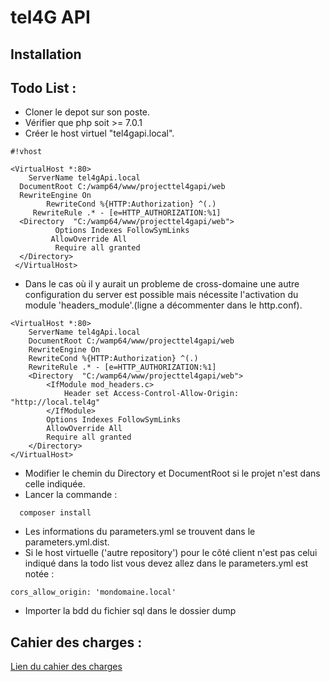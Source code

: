 # tel4G API #
## Installation ##

Todo List :
-------
* Cloner le depot sur son poste.
* Vérifier que php soit >= 7.0.1
* Créer le host virtuel "tel4gapi.local".
 
```
#!vhost

<VirtualHost *:80>
    ServerName tel4gApi.local
  DocumentRoot C:/wamp64/www/projecttel4gapi/web
  RewriteEngine On 
        RewriteCond %{HTTP:Authorization} ^(.)
     RewriteRule .* - [e=HTTP_AUTHORIZATION:%1]
  <Directory  "C:/wamp64/www/projecttel4gapi/web">
          Options Indexes FollowSymLinks
         AllowOverride All
          Require all granted
  </Directory>
 </VirtualHost>
```
* Dans le cas où il y aurait un probleme de cross-domaine une autre configuration du server est possible mais nécessite l'activation du module 'headers_module'.(ligne a décommenter dans le http.conf).
```
<VirtualHost *:80>
	ServerName tel4gApi.local
	DocumentRoot C:/wamp64/www/projecttel4gapi/web
	RewriteEngine On
    RewriteCond %{HTTP:Authorization} ^(.)
    RewriteRule .* - [e=HTTP_AUTHORIZATION:%1]
	<Directory  "C:/wamp64/www/projecttel4gapi/web">
    	<IfModule mod_headers.c>
    		Header set Access-Control-Allow-Origin: "http://local.tel4g" 
 		</IfModule>
        Options Indexes FollowSymLinks
        AllowOverride All
        Require all granted
	</Directory>
</VirtualHost>
```
* Modifier le chemin du  Directory et DocumentRoot si le projet n'est dans celle indiquée.
* Lancer la commande : 
```
  composer install
```
* Les informations du parameters.yml se trouvent dans le parameters.yml.dist.
* Si le host virtuelle ('autre repository') pour le côté client n'est pas celui indiqué dans la todo list vous devez allez dans le parameters.yml est notée :

```
cors_allow_origin: 'mondomaine.local'

```

 * Importer la bdd du fichier sql  dans le dossier dump

Cahier des charges :
-------
[Lien du cahier des charges](doc/cahierDesCharges.md)